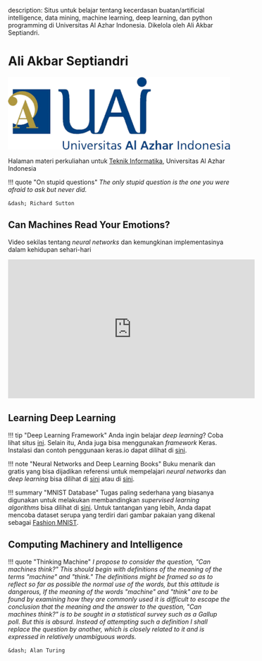 description: Situs untuk belajar tentang kecerdasan buatan/artificial intelligence, data mining, machine learning, deep learning, dan python programming di Universitas Al Azhar Indonesia. Dikelola oleh Ali Akbar Septiandri.

# Ali Akbar Septiandri

![UAI](images/uai.png)

Halaman materi perkuliahan untuk [Teknik Informatika](http://if.uai.ac.id/), Universitas Al Azhar Indonesia

!!! quote "On stupid questions"
    _The only stupid question is the one you were afraid to ask but never did._

    &dash; Richard Sutton

## Can Machines Read Your Emotions?

Video sekilas tentang *neural networks* dan kemungkinan implementasinya dalam kehidupan sehari-hari

<iframe width="560" height="315" src="https://www.youtube.com/embed/QFk3e5PcK7s" frameborder="0" allowfullscreen></iframe>

## Learning Deep Learning

!!! tip "Deep Learning Framework"
    Anda ingin belajar *deep learning*? Coba lihat situs [ini](http://www.fast.ai/). Selain itu, Anda juga bisa menggunakan *framework* Keras. Instalasi dan contoh penggunaan keras.io dapat dilihat di [sini](https://keras.io/).

!!! note "Neural Networks and Deep Learning Books"
    Buku menarik dan gratis yang bisa dijadikan referensi untuk mempelajari *neural networks* dan *deep learning* bisa dilihat di [sini](http://neuralnetworksanddeeplearning.com/) atau di [sini](http://www.deeplearningbook.org/).

!!! summary "MNIST Database"
    Tugas paling sederhana yang biasanya digunakan untuk melakukan membandingkan *supervised learning algorithms* bisa dilihat di [sini](http://yann.lecun.com/exdb/mnist/). Untuk tantangan yang lebih, Anda dapat mencoba dataset serupa yang terdiri dari gambar pakaian yang dikenal sebagai [Fashion MNIST](https://www.kaggle.com/zalando-research/fashionmnist).

## Computing Machinery and Intelligence

!!! quote "Thinking Machine"
    _I propose to consider the question, "Can machines think?" This should begin with definitions of the meaning of the terms "machine" and "think." The definitions might be framed so as to reflect so far as possible the normal use of the words, but this attitude is dangerous, If the meaning of the words "machine" and "think" are to be found by examining how they are commonly used it is difficult to escape the conclusion that the meaning and the answer to the question, "Can machines think?" is to be sought in a statistical survey such as a Gallup poll. But this is absurd. Instead of attempting such a definition I shall replace the question by another, which is closely related to it and is expressed in relatively unambiguous words._

    &dash; Alan Turing

